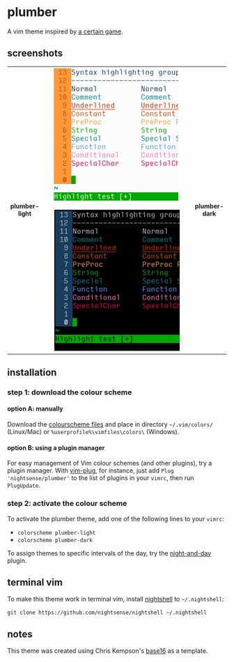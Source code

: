 # plumber

A vim theme inspired by [a certain game](http://ian-albert.com/games/super_mario_bros_maps/).

## screenshots

<table>
<tr></tr><tr><td align="center"><strong>plumber-<br>light</strong></td>
<td align="center"><img src="img/screenshot-plumber-light.png" alt="screenshot of the plumber-light vim theme" width="288"> <img src="img/screenshot-plumber-dark.png" alt="screenshot of the plumber-dark vim theme" width="288"></td>
<td align="center"><strong>plumber-<br>dark</strong></td></tr>
</table>

## installation

### step 1: download the colour scheme

#### option A: manually

Download the [colourscheme files](https://github.com/nightsense/plumber/tree/master/colors) and place in directory `~/.vim/colors/` (Linux/Mac) or `%userprofile%\vimfiles\colors\` (Windows).

#### option B: using a plugin manager

For easy management of Vim colour schemes (and other plugins), try a plugin manager. With [vim-plug](https://github.com/junegunn/vim-plug), for instance, just add `Plug 'nightsense/plumber'` to the list of plugins in your `vimrc`, then run `PlugUpdate`.

### step 2: activate the colour scheme

To activate the plumber theme, add one of the following lines to your `vimrc`:

- `colorscheme plumber-light`
- `colorscheme plumber-dark`

To assign themes to specific intervals of the day, try the [night-and-day](https://github.com/nightsense/night-and-day) plugin.

## terminal vim

To make this theme work in terminal vim, install [nightshell](https://github.com/nightsense/nightshell) to `~/.nightshell`:

```
git clone https://github.com/nightsense/nightshell ~/.nightshell
```

## notes

This theme was created using Chris Kempson's [base16](https://github.com/chriskempson/base16-vim) as a template.
